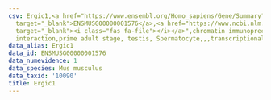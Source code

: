 ```yaml
---
csv: Ergic1,<a href="https://www.ensembl.org/Homo_sapiens/Gene/Summary?db=core;g=ENSMUSG00000001576"
  target="_blank">ENSMUSG00000001576</a>,<a href="https://www.ncbi.nlm.nih.gov/pubmed/25450459"
  target="_blank"><i class="fas fa-file"></i></a>",chromatin immunoprecipitation assay,direct
  interaction,prime adult stage, testis, Spermatocyte,,,transcriptional regulation,
data_alias: Ergic1
data_id: ENSMUSG00000001576
data_numevidence: 1
data_species: Mus musculus
data_taxid: '10090'
title: Ergic1
---
```

